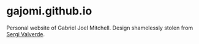 # gajomi.github.io
Personal website of Gabriel Joel Mitchell. Design shamelessly stolen from [Sergi Valverde](http://svalver.github.io/).
